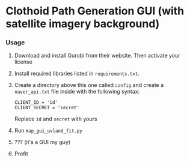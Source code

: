 # Clothoid Path Generation GUI (with satellite imagery background)

### Usage
1. Download and install Gurobi from their website. Then activate your license
2. Install required libraries listed in `requirements.txt`.
3. Create a directory above this one called `config` and create a `naver_api.txt` file inside with the following syntax:
    ```
    CLIENT_ID = 'id'
    CLIENT_SECRET = 'secret'
    ```
    Replace `id` and `secret` with yours

4. Run `map_gui_uvland_fit.py`
5. ??? (it's a GUI my guy)
6. Profit
